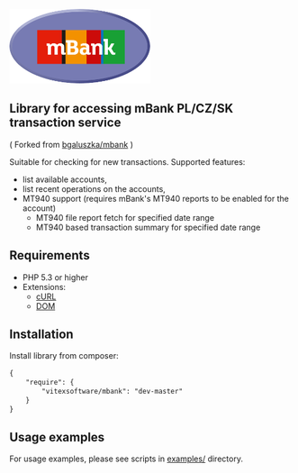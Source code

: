 ![EasePHP Framework Logo](https://raw.githubusercontent.com/VitexSoftware/mbank/master/project-logo.png "Project Logo")
## Library for accessing mBank PL/CZ/SK transaction service

( Forked from [bgaluszka/mbank](https://github.com/bgaluszka/mbank) )

 Suitable for checking for new transactions. Supported features:

 * list available accounts, 
 * list recent operations on the accounts,
 * MT940 support (requires mBank's MT940 reports to be enabled for the account)
   * MT940 file report fetch for specified date range
   * MT940 based transaction summary for specified date range

## Requirements

 * PHP 5.3 or higher
 * Extensions:
   * [cURL](http://www.php.net/manual/book.curl.php) 
   * [DOM](http://php.net/manual/en/book.dom.php) 

## Installation

Install library from composer:

    {
        "require": {
            "vitexsoftware/mbank": "dev-master"
        }
    }

## Usage examples

For usage examples, please see scripts in [examples/](examples/) directory. 

